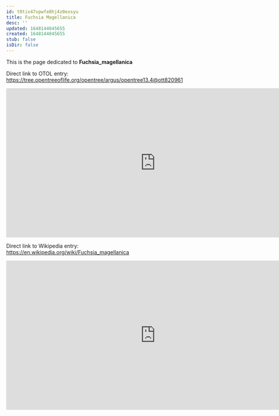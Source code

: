 ```yaml
---
id: t0tix47vpwfe8hj4z0exsyu
title: Fuchsia Magellanica
desc: ''
updated: 1648144045655
created: 1648144045655
stub: false
isDir: false
---
```

This is the page dedicated to **Fuchsia_magellanica**


Direct link to OTOL entry: https://tree.opentreeoflife.org/opentree/argus/opentree13.4@ott820961



<html>
    <body>
    <iframe src="https://tree.opentreeoflife.org/opentree/argus/opentree13.4@ott820961"
    width="800" height="400" frameborder="0" allowfullscreen> </iframe>
    </body>
</html>
    


Direct link to Wikipedia entry: https://en.wikipedia.org/wiki/Fuchsia_magellanica



<html>
    <body>
    <iframe src="https://en.wikipedia.org/wiki/Fuchsia_magellanica"
    width="800" height="400" frameborder="0" allowfullscreen> </iframe>
    </body>
</html>
    
